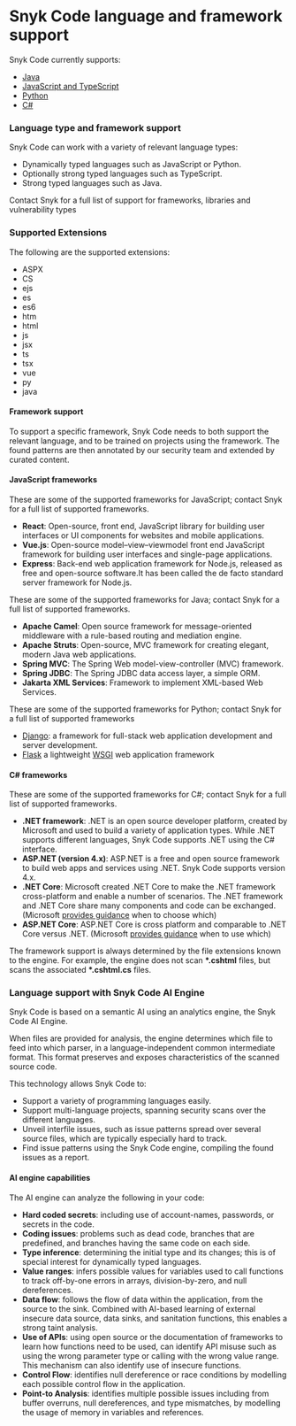 # Snyk Code language and framework support

Snyk Code currently supports:

* [Java]()
* [JavaScript and TypeScript]()
* [Python]()
* [C\#]()

### Language type and framework support

Snyk Code can work with a variety of relevant language types:

* Dynamically typed languages such as JavaScript or Python.
* Optionally strong typed languages such as TypeScript.
* Strong typed languages such as Java.

Contact Snyk for a full list of support for frameworks, libraries and vulnerability types

### Supported Extensions

The following are the supported extensions:

* ASPX
* CS
* ejs
* es
* es6
* htm
* html
* js
* jsx
* ts
* tsx
* vue
* py
* java

#### Framework support

To support a specific framework, Snyk Code needs to both support the relevant language, and to be trained on projects using the framework. The found patterns are then annotated by our security team and extended by curated content.

#### JavaScript frameworks

These are some of the supported frameworks for JavaScript; contact Snyk for a full list of supported frameworks.

* **React**: Open-source, front end, JavaScript library for building user interfaces or UI components for websites and mobile applications.
* **Vue.js**: Open-source model–view–viewmodel front end JavaScript framework for building user interfaces and single-page applications.
* **Express**: Back-end web application framework for Node.js, released as free and open-source software.It has been called the de facto standard server framework for Node.js.

These are some of the supported frameworks for Java; contact Snyk for a full list of supported frameworks.

* **Apache Camel**: Open source framework for message-oriented middleware with a rule-based routing and mediation engine.
* **Apache Struts**: Open-source, MVC framework for creating elegant, modern Java web applications.
* **Spring MVC**: The Spring Web model-view-controller \(MVC\) framework.
* **Spring JDBC**: The Spring JDBC data access layer, a simple ORM.
* **Jakarta XML Services**: Framework to implement XML-based Web Services.

These are some of the supported frameworks for Python; contact Snyk for a full list of supported frameworks

* [Django](https://www.djangoproject.com/): a framework for full-stack web application development and server development.
* [Flask](https://palletsprojects.com/p/flask/) a lightweight [WSGI](https://wsgi.readthedocs.io/) web application framework

#### C\# frameworks

These are some of the supported frameworks for C\#; contact Snyk for a full list of supported frameworks.

* **.NET framework**: .NET is an open source developer platform, created by Microsoft and used to build a variety of application types. While .NET supports different languages, Snyk Code supports .NET using the C\# interface.
* **ASP.NET \(version 4.x\)**: ASP.NET is a free and open source framework to build web apps and services using .NET. Snyk Code supports version 4.x.
* **.NET Core**: Microsoft created .NET Core to make the .NET framework cross-platform and enable a number of scenarios. The .NET framework and .NET Core share many components and code can be exchanged. \(Microsoft [provides guidance](https://docs.microsoft.com/en-us/dotnet/standard/choosing-core-framework-server) when to choose which\)
* **ASP.NET Core**: ASP.NET Core is cross platform and comparable to .NET Core versus .NET. \(Microsoft [provides guidance](https://docs.microsoft.com/en-us/aspnet/core/fundamentals/choose-aspnet-framework) when to use which\)

The framework support is always determined by the file extensions known to the engine. For example, the engine does not scan **\*.cshtml** files, but scans the associated **\*.cshtml.cs** files.

### Language support with Snyk Code AI Engine

Snyk Code is based on a semantic AI using an analytics engine, the Snyk Code AI Engine.

When files are provided for analysis, the engine determines which file to feed into which parser, in a language-independent common intermediate format. This format preserves and exposes characteristics of the scanned source code.

This technology allows Snyk Code to:

* Support a variety of programming languages easily.
* Support multi-language projects, spanning security scans over the different languages.
* Unveil interfile issues, such as issue patterns spread over several source files, which are typically especially hard to track.
* Find issue patterns using the Snyk Code engine, compiling the found issues as a report.

#### AI engine capabilities

The AI engine can analyze the following in your code:

* **Hard coded secrets**: including use of account-names, passwords, or secrets in the code. 
* **Coding issues**: problems such as dead code, branches that are predefined, and branches having the same code on each side.
* **Type inference**: determining the initial type and its changes; this is of special interest for dynamically typed languages.
* **Value ranges**: infers possible values for variables used to call functions to track off-by-one errors in arrays, division-by-zero, and null dereferences.
* **Data flow**: follows the flow of data within the application, from the source to the sink. Combined with AI-based learning of external insecure data source, data sinks, and sanitation functions, this enables a strong taint analysis.
* **Use of APIs**: using open source or the documentation of frameworks to learn how functions need to be used, can identify API misuse such as using the wrong parameter type or calling with the wrong value range. This mechanism can also identify use of insecure functions.
* **Control Flow**: identifies null dereference or race conditions by modelling each possible control flow in the application.
* **Point-to Analysis**: identifies multiple possible issues including from buffer overruns, null dereferences, and type mismatches, by modelling the usage of memory in variables and references.


